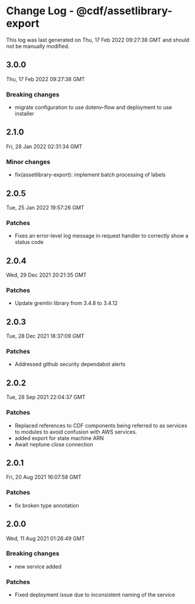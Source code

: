 # Change Log - @cdf/assetlibrary-export

This log was last generated on Thu, 17 Feb 2022 09:27:38 GMT and should not be manually modified.

## 3.0.0
Thu, 17 Feb 2022 09:27:38 GMT

### Breaking changes

- migrate configuration to use dotenv-flow and deployment to use installer

## 2.1.0
Fri, 28 Jan 2022 02:31:34 GMT

### Minor changes

- fix(assetlibrary-export): implement batch processing of labels

## 2.0.5
Tue, 25 Jan 2022 19:57:26 GMT

### Patches

- Fixes an error-level log message in request handler to correctly show a status code

## 2.0.4
Wed, 29 Dec 2021 20:21:35 GMT

### Patches

- Update gremlin library from 3.4.8 to 3.4.12

## 2.0.3
Tue, 28 Dec 2021 18:37:09 GMT

### Patches

- Addressed github security dependabot alerts

## 2.0.2
Tue, 28 Sep 2021 22:04:37 GMT

### Patches

- Replaced references to CDF components being referred to as services to modules to avoid confusion with AWS services.
- added export for state machine ARN
- Await neptune close connection

## 2.0.1
Fri, 20 Aug 2021 16:07:58 GMT

### Patches

- fix broken type annotation

## 2.0.0
Wed, 11 Aug 2021 01:26:49 GMT

### Breaking changes

- new service added

### Patches

- Fixed deployment issue due to inconsistent naming of the service


